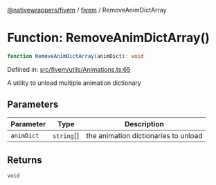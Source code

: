 [@nativewrappers/fivem](../../README.md) / [fivem](../README.md) / RemoveAnimDictArray

# Function: RemoveAnimDictArray()

```ts
function RemoveAnimDictArray(animDict): void
```

Defined in: [src/fivem/utils/Animations.ts:65](https://github.com/nativewrappers/nativewrappers/blob/91f5faba0ec3a416ffe852da10ae535e5abf14fa/src/fivem/utils/Animations.ts#L65)

A utility to unload multiple animation dictionary

## Parameters

| Parameter | Type | Description |
| ------ | ------ | ------ |
| `animDict` | `string`[] | the animation dictionaries to unload |

## Returns

`void`

